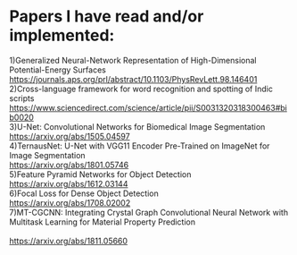 # Papers I have read and/or implemented:
1)Generalized Neural-Network Representation of High-Dimensional Potential-Energy Surfaces</br>
  https://journals.aps.org/prl/abstract/10.1103/PhysRevLett.98.146401</br>
2)Cross-language framework for word recognition and spotting of Indic scripts</br>
  https://www.sciencedirect.com/science/article/pii/S0031320318300463#bib0020</br>
3)U-Net: Convolutional Networks for Biomedical Image Segmentation</br>
  https://arxiv.org/abs/1505.04597</br>
4)TernausNet: U-Net with VGG11 Encoder Pre-Trained on ImageNet for Image Segmentation</br>
  https://arxiv.org/abs/1801.05746</br>
5)Feature Pyramid Networks for Object Detection</br>
  https://arxiv.org/abs/1612.03144</br>
6)Focal Loss for Dense Object Detection</br>
  https://arxiv.org/abs/1708.02002</br>
7)MT-CGCNN: Integrating Crystal Graph Convolutional Neural Network with Multitask Learning for Material Property Prediction</br>  
  https://arxiv.org/abs/1811.05660</br>
